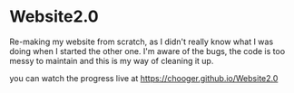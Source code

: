 # Website2.0
 Re-making my website from scratch, as I didn't really know what I was doing when I started the other one. I'm aware of the bugs, the code is too messy to maintain and this is my way of cleaning it up.

you can watch the progress live at https://chooger.github.io/Website2.0
